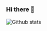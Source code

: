 ### Hi there 👋



![Github stats](https://github-readme-stats.vercel.app/api?username=JdevStudios&theme=blue&show_icons=true&count_private=true)

